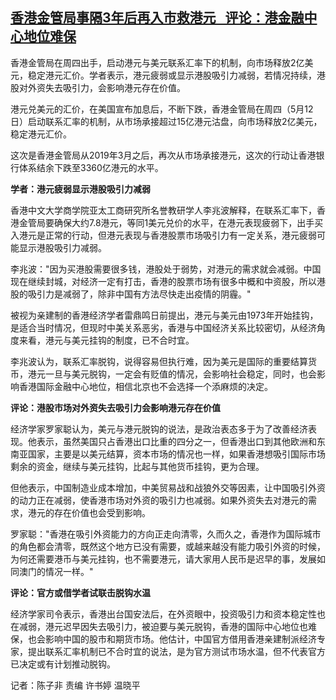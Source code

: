 <!--1652439254000-->
[香港金管局事隔3年后再入市救港元   评论：港金融中心地位难保](https://www.rfa.org/mandarin/yataibaodao/gangtai/ec-05132022065342.html)
------

<p class="p3">香港金管局在周四出手，启动港元与美元联系汇率下的机制，向市场释放<span class="s1">2</span>亿美元，<span class="s2">稳</span>定港元汇价。学者表示，港元疲弱或显示港股吸引力减弱，若情况持续，港股对外资失去吸引力，会影响港元存在价值。</p><p class="p3">港元兑美元的汇价，在美国宣布加息后，不断下跌，香港金管局在周四（<span class="s1">5</span>月<span class="s1">12</span>日）启动联系汇率的机制，从市场承接超过<span class="s1">15</span>亿港元沽盘，向市场释放<span class="s1">2</span>亿美元，<span class="s2">稳</span>定港元汇价。</p><p class="p3">这次是香港金管局从<span class="s1">2019</span>年<span class="s1">3</span>月之后，再次从市场承接港元，这次的行动让香港银行体系结余下跌至<span class="s1">3360</span>亿港元的水平。</p><p class="p3"><strong>学者：港元疲弱显示港股吸引力减弱</strong></p><p class="p3">香港中文大学商学院亚太工商研究所名誉教研学人李兆波解释，在联系汇率下，香港金管局要确保大约<span class="s1">7.8</span>港元，等同<span class="s1">1</span>美元兑价的水平，在港元表现疲弱下，出手买入港元是正常的行动，但港元表现与香港股票市场吸引力有一定关系，港元疲弱可能显示港股吸引力减弱。</p><p class="p3">李兆波：<span class="s1">"</span>因为买港股需要很多钱，港股处于弱势，对港元的需求就会减弱。中国现在继续封城，对经济一定有打击，香港的股票市场有很多中概和中资股，所以港股的吸引力是减弱了，除非中国有方法尽快走出疫情的阴霾。<span class="s1">"</span></p><p class="p3">被视为亲建制的香港经济学者雷鼎鸣日前提出，港元与美元由<span class="s1">1973</span>年开始挂钩，是适合当时情况，但现时中美关系恶劣，香港与中国经济关系比较密切，从经济角度来看，港元与美元挂钩的制度，已不合时宜。</p><p class="p3">李兆波认为，联系汇率脱钩，说得容易但执行难，因为美元是国际的重要结算货币，港元一旦与美元脱钩，一定会有贬值的情况，会影响社会<span class="s2">稳</span>定，同时，也会影响香港国际金融中心地位，相信北京也不会选择一个添麻烦的决定。</p><p class="p3"><strong>评论：港股市场对外资失去吸引力会影响港元存在价值</strong></p><p class="p3">经济学家罗家聪认为，美元与港元脱钩的说法，是政治表态多于为了改善经济表现。他表示，虽然美国只占香港出口比重的四分之一，但香港出口到其他欧洲和东南亚国家，主要是以美元结算，资本市场的情况也一样，如果香港想吸引国际市场剩余的资金，继续与美元挂钩，比起与其他货币挂钩，更为合理。</p><p class="p3">但他表示，中国制造业成本增加，中美贸易战和战狼外交等因素，让中国吸引外资的动力正在减弱，使香港市场对外资的吸引力也减弱。如果外资失去对港元的需求，港元的存在价值也会受到影响。</p><p class="p3">罗家聪：<span class="s1">"</span>香港在吸引外资能力的方向正走向清零，久而久之，香港作为国际城市的角色都会清零，既然这个地方已没有需要，或越来越没有能力吸引外资的时候，为何还需要港币与美元挂钩，也不需要港元，请大家用人民币是<span class="s2">迟</span>早的事，发展如同澳门的情况一样。<span class="s1">"</span></p><p class="p3"><strong>评论：官方或借学者试联击脱钩水温</strong></p><p class="p3">经济学家司令表示，香港出台国安法后，在外资眼中，投资吸引力和资本<span class="s2">稳</span>定性也在减弱，港元<span class="s2">迟</span>早因失去吸引力，被迫要与美元脱钩，香港的国际中心地位也难保，也会影响中国的股市和期货市场。他估计，中国官方借用香港亲建制派经济专家，提出联系汇率机制已不合时宜的说法，是为官方测试市场水温，但不代表官方已决定或有计划推动脱钩。</p><p class="p2"></p><p class="p3">记者：陈子非<span class="s1"> </span>责编<span class="s1"> </span>许书婷<span class="s1"> </span>温晓平</p><p class="p2"></p>
